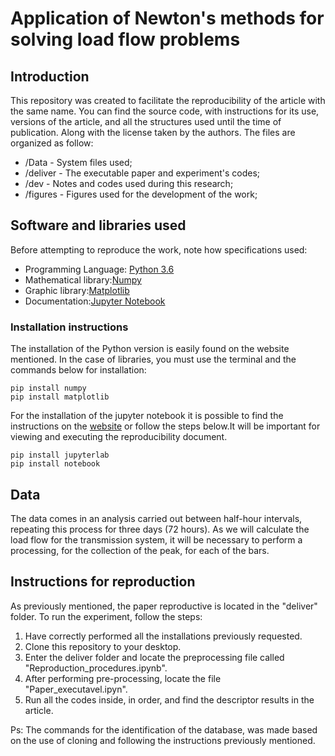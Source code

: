 # Application of Newton's methods for solving load flow problems
## Introduction
  This repository was created to facilitate the reproducibility of the article with the same name. You can find the source code, with instructions for its use, versions of the article, and all the structures used until the time of publication. Along with the license taken by the authors.
The files are organized as follow:
* /Data - System files used;
* /deliver - The executable paper and experiment's codes;
* /dev - Notes and codes used during this research;
* /figures - Figures used for the development of the work;

## Software and libraries used
Before attempting to reproduce the work, note how specifications used:
* Programming Language: [Python 3.6](https://www.python.org/) 
* Mathematical library:[Numpy](https://numpy.org/)
* Graphic library:[Matplotlib](https://matplotlib.org/)
* Documentation:[Jupyter Notebook](https://jupyter.org/)

### Installation instructions
The installation of the Python version is easily found on the website mentioned. In the case of libraries, you must use the terminal and the commands below for installation:
```
pip install numpy
pip install matplotlib
```
For the installation of the jupyter notebook it is possible to find the instructions on the [website](https://jupyter.org/install) or follow the steps below.It will be important for viewing and executing the reproducibility document.
```
pip install jupyterlab
pip install notebook
```

## Data
The data comes in an analysis carried out between half-hour intervals, repeating this process for three days (72 hours). As we will calculate the load flow for the transmission system, it will be necessary to perform a processing, for the collection of the peak, for each of the bars.

## Instructions for reproduction
As previously mentioned, the paper reproductive is located in the "deliver" folder. To run the experiment, follow the steps:
1. Have correctly performed all the installations previously requested.
2. Clone this repository to your desktop.
3. Enter the deliver folder and locate the preprocessing file called "Reproduction_procedures.ipynb".
4. After performing pre-processing, locate the file "Paper_executavel.ipyn".
5. Run all the codes inside, in order, and find the descriptor results in the article.

Ps: The commands for the identification of the database, was made based on the use of cloning and following the instructions previously mentioned.
